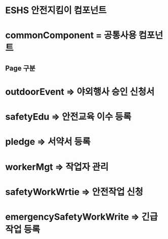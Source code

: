 # ESHS 안전지킴이 컴포넌트

# commonComponent = 공통사용 컴포넌트

## Page 구분

# outdoorEvent => 야외행사 승인 신청서
# safetyEdu => 안전교육 이수 등록
# pledge => 서약서 등록
# workerMgt => 작업자 관리
# safetyWorkWrtie => 안전작업 신청
# emergencySafetyWorkWrite => 긴급작업 등록